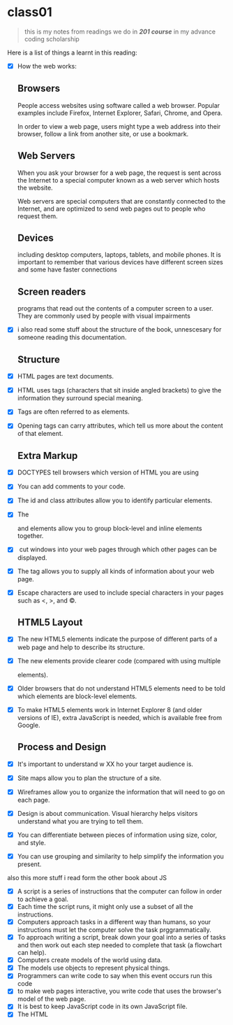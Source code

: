 # class01

> this is my notes from readings we do in **_201 course_** in my advance coding scholarship 

Here is a list of things a learnt in this reading:

- [x] How the web works:

    ## Browsers
    People access websites using software called a web browser.
    Popular examples include Firefox, Internet Explorer, Safari,
    Chrome, and Opera.

    In order to view a web page, users might type a web address
    into their browser, follow a link from another site, or use a
    bookmark.

    ## Web Servers
    When you ask your browser for a web page, the request is sent
    across the Internet to a special computer known as a web
    server which hosts the website.

    Web servers are special computers that are constantly
    connected to the Internet, and are optimized to send web pages
    out to people who request them.

    ## Devices
    including desktop computers, laptops, tablets, and mobile
    phones. It is important to remember that various devices
    have different screen sizes and some have faster connections

    ## Screen readers
    programs that read out the contents of a
    computer screen to a user. They are commonly used by people
    with visual impairments

- [x] i also read some stuff about the structure of the book, unnescesary for someone reading
    this documentation.
  
  ## Structure
- [x] HTML pages are text documents.
- [x] HTML uses tags (characters that sit inside angled brackets) to give the information they surround 
    special meaning.
- [x] Tags are often referred to as elements.
- [x] Opening tags can carry attributes, which tell us more about the content of that element.

  ## Extra Markup
- [x] DOCTYPES tell browsers which version of HTML you are using
- [x] You can add comments to your code.
- [x] The id and class attributes allow you to identify
    particular elements.
- [x] The <div> and <span> elements allow you to group block-level and inline elements together.
- [x] <iframes> cut windows into your web pages through which other pages can be displayed.
- [x] The <meta> tag allows you to supply all kinds of information about your web page.
- [x] Escape characters are used to include special characters in your pages such as <, >, and ©.

    ## HTML5 Layout
- [x] The new HTML5 elements indicate the purpose of different parts of a web page and help to
    describe its structure.
- [x] The new elements provide clearer code (compared with using multiple <div> elements).
- [x] Older browsers that do not understand HTML5 elements need to be told which elements are
    block-level elements.
- [x] To make HTML5 elements work in Internet Explorer 8 (and older versions of IE), extra JavaScript is
    needed, which is available free from Google.

    ## Process and Design
- [x] It's important to understand w XX ho your target audience is.
- [x] Site maps allow you to plan the structure of a site.
- [x] Wireframes allow you to organize the information that will need to go on each page.
- [x] Design is about communication. Visual hierarchy helps visitors understand what you are trying to 
    tell them.
- [x] You can differentiate between pieces of information using size, color, and style.
- [x] You can use grouping and similarity to help simplify the information you present.

also this more stuff i read form the other book about JS

- [x] A script is a series of instructions that the computer can follow in order to achieve a goal.
- [x] Each time the script runs, it might only use a subset of all the instructions.
- [x] Computers approach tasks in a different way than humans, so your instructions must let the computer
    solve the task prggrammatically.
- [x] To approach writing a script, break down your goal into a series of tasks and then work out each 
    step needed to complete that task (a flowchart can help).
- [x] Computers create models of the world using data.
- [x] The models use objects to represent physical things.
- [x] Programmers can write code to say when this event occurs run this
     code
- [x] to make web pages interactive, you write code that uses the browser's
    model of the web page.
- [x] It is best to keep JavaScript code in its own JavaScript
    file.
- [x] The HTML <script> element is used in HTML pages to tell the browser to load the JavaScript file 
    (rather like the <link> element can be used to load a CSS file).
- [x] If you view the source code of the page in the browser, the JavaScript will not have changed the 
    HTML, because the script works with the model of the web page that the browser has created.